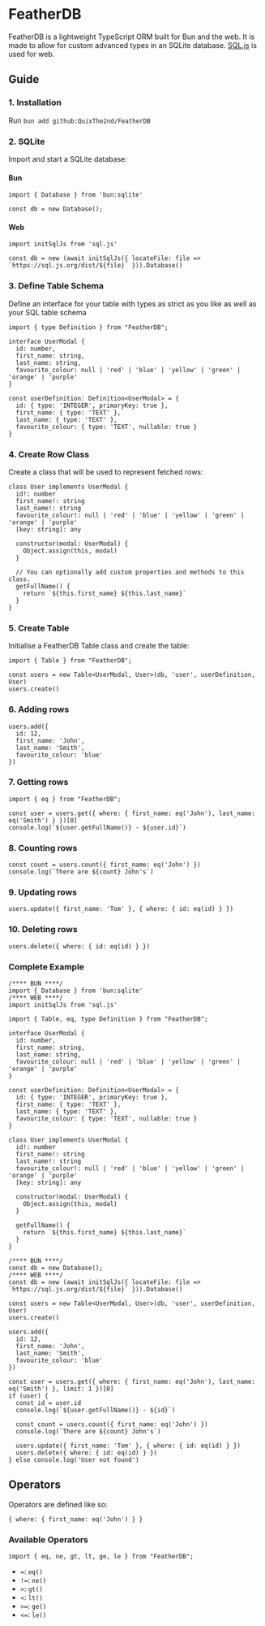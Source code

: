 # FeatherDB
FeatherDB is a lightweight TypeScript ORM built for Bun and the web. It is made to allow for custom advanced types in an SQLite database. [SQL.js](https://sql.js.org/#/) is used for web.

## Guide

### 1. Installation

Run `bun add github:QuixThe2nd/FeatherDB`

### 2. SQLite

Import and start a SQLite database:

#### Bun
```TS
import { Database } from 'bun:sqlite'

const db = new Database();
```

#### Web
```TS
import initSqlJs from 'sql.js'

const db = new (await initSqlJs({ locateFile: file => `https://sql.js.org/dist/${file}` })).Database()
```

### 3. Define Table Schema

Define an interface for your table with types as strict as you like as well as your SQL table schema
```TS
import { type Definition } from "FeatherDB";

interface UserModal {
  id: number,
  first_name: string,
  last_name: string,
  favourite_colour: null | 'red' | 'blue' | 'yellow' | 'green' | 'orange' | 'purple'
}

const userDefinition: Definition<UserModal> = {
  id: { type: 'INTEGER', primaryKey: true },
  first_name: { type: 'TEXT' },
  last_name: { type: 'TEXT' },
  favourite_colour: { type: 'TEXT', nullable: true }
}
```

### 4. Create Row Class

Create a class that will be used to represent fetched rows:
```TS
class User implements UserModal {
  id!: number
  first_name!: string
  last_name!: string
  favourite_colour!: null | 'red' | 'blue' | 'yellow' | 'green' | 'orange' | 'purple'
  [key: string]: any

  constructor(modal: UserModal) {
    Object.assign(this, modal)
  }

  // You can optionally add custom properties and methods to this class.
  getFullName() {
    return `${this.first_name} ${this.last_name}`
  }
}
```

### 5. Create Table

Initialise a FeatherDB Table class and create the table:
```TS
import { Table } from "FeatherDB";

const users = new Table<UserModal, User>(db, 'user', userDefinition, User)
users.create()
```

### 6. Adding rows

```TS
users.add({
  id: 12,
  first_name: 'John',
  last_name: 'Smith',
  favourite_colour: 'blue'
})
```

### 7. Getting rows

```TS
import { eq } from "FeatherDB";

const user = users.get({ where: { first_name: eq('John'), last_name: eq('Smith') } })[0]
console.log(`${user.getFullName()} - ${user.id}`)
```

### 8. Counting rows

```TS
const count = users.count({ first_name: eq('John') })
console.log(`There are ${count} John's`)
```

### 9. Updating rows

```TS
users.update({ first_name: 'Tom' }, { where: { id: eq(id) } })
```

### 10. Deleting rows

```TS
users.delete({ where: { id: eq(id) } })
```

### Complete Example
```TS
/**** BUN ****/
import { Database } from 'bun:sqlite'
/**** WEB ****/
import initSqlJs from 'sql.js'

import { Table, eq, type Definition } from "FeatherDB";

interface UserModal {
  id: number,
  first_name: string,
  last_name: string,
  favourite_colour: null | 'red' | 'blue' | 'yellow' | 'green' | 'orange' | 'purple'
}

const userDefinition: Definition<UserModal> = {
  id: { type: 'INTEGER', primaryKey: true },
  first_name: { type: 'TEXT' },
  last_name: { type: 'TEXT' },
  favourite_colour: { type: 'TEXT', nullable: true }
}

class User implements UserModal {
  id!: number
  first_name!: string
  last_name!: string
  favourite_colour!: null | 'red' | 'blue' | 'yellow' | 'green' | 'orange' | 'purple'
  [key: string]: any

  constructor(modal: UserModal) {
    Object.assign(this, modal)
  }

  getFullName() {
    return `${this.first_name} ${this.last_name}`
  }
}

/**** BUN ****/
const db = new Database();
/**** WEB ****/
const db = new (await initSqlJs({ locateFile: file => `https://sql.js.org/dist/${file}` })).Database()

const users = new Table<UserModal, User>(db, 'user', userDefinition, User)
users.create()

users.add({
  id: 12,
  first_name: 'John',
  last_name: 'Smith',
  favourite_colour: 'blue'
})

const user = users.get({ where: { first_name: eq('John'), last_name: eq('Smith') }, limit: 1 })[0]
if (user) {
  const id = user.id
  console.log(`${user.getFullName()} - ${id}`)

  const count = users.count({ first_name: eq('John') })
  console.log(`There are ${count} John's`)

  users.update({ first_name: 'Tom' }, { where: { id: eq(id) } })
  users.delete({ where: { id: eq(id) } })
} else console.log('User not found')
```

## Operators
Operators are defined like so:
```TS
{ where: { first_name: eq('John') } }
```

### Available Operators
```TS
import { eq, ne, gt, lt, ge, le } from "FeatherDB";
```
- `=`: `eq()`
- `!=`: `ne()`
- `>`: `gt()`
- `<`: `lt()`
- `>=`: `ge()`
- `<=`: `le()`
